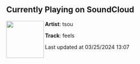 ## Currently Playing on SoundCloud

[<img align="left" width="100" src="https://i1.sndcdn.com/artworks-xl9hBZaQcXlFMEJj-dEeDwQ-t500x500.jpg">](https://soundcloud.com/tsoumusic/feels?in=tsoumusic/sets/still-iv)

**Artist**: tsou 

**Track**: feels

Last updated at 03/25/2024 13:07
